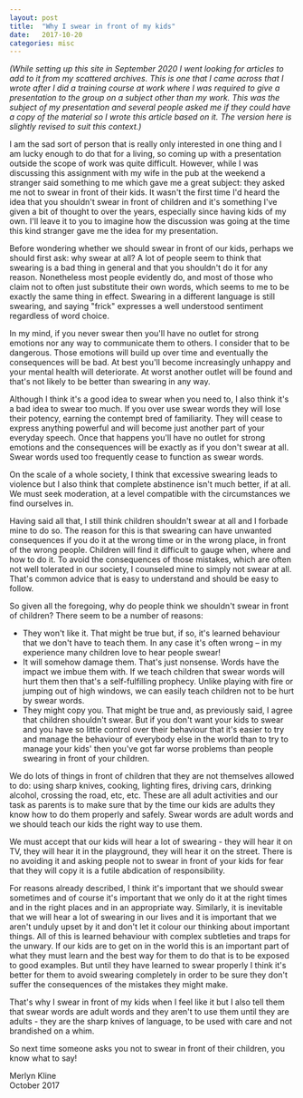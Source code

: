 ```yaml
---
layout: post
title:  "Why I swear in front of my kids"
date:   2017-10-20
categories: misc
---
```

*(While setting up this site in September 2020 I went looking for articles to add to it from my scattered archives. This is one that I came across that I wrote after I did a training course at work where I was required to give a presentation to the group on a subject other than my work. This was the subject of my presentation and several people asked me if they could have a copy of the material so I wrote this article based on it. The version here is slightly revised to suit this context.)*

I am the sad sort of person that is really only interested in one thing and I am lucky enough to do that for a living, so coming up with a presentation outside the scope of work was quite difficult. However, while I was discussing this assignment with my wife in the pub at the weekend a stranger said something to me which gave me a great subject: they asked me not to swear in front of their kids. It wasn't the first time I'd heard the idea that you shouldn't swear in front of children and it's something I've given a bit of thought to over the years, especially since having kids of my own. I'll leave it to you to imagine how the discussion was going at the time this kind stranger gave me the idea for my presentation.

Before wondering whether we should swear in front of our kids, perhaps we should first ask: why swear at all? A lot of people seem to think that swearing is a bad thing in general and that you shouldn't do it for any reason. Nonetheless most people evidently do, and most of those who claim not to often just substitute their own words, which seems to me to be exactly the same thing in effect. Swearing in a different language is still swearing, and saying "frick" expresses a well understood sentiment regardless of word choice.

In my mind, if you never swear then you'll have no outlet for strong emotions nor any way to communicate them to others. I consider that to be dangerous. Those emotions will build up over time and eventually the consequences will be bad. At best you'll become increasingly unhappy and your mental health will deteriorate. At worst another outlet will be found and that's not likely to be better than swearing in any way.

Although I think it's a good idea to swear when you need to, I also think it's a bad idea to swear too much. If you over use swear words they will lose their potency, earning the contempt bred of familiarity. They will cease to express anything powerful and will become just another part of your everyday speech. Once that happens you'll have no outlet for strong emotions and the consequences will be exactly as if you don't swear at all. Swear words used too frequently cease to function as swear words.

On the scale of a whole society, I think that excessive swearing leads to violence but I also think that complete abstinence isn't much better, if at all. We must seek moderation, at a level compatible with the circumstances we find ourselves in.

Having said all that, I still think children shouldn't swear at all and I forbade mine to do so. The reason for this is that swearing can have unwanted consequences if you do it at the wrong time or in the wrong place, in front of the wrong people. Children will find it difficult to gauge when, where and how to do it. To avoid the consequences of those mistakes, which are often not well tolerated in our society, I counseled mine to simply not swear at all. That's common advice that is easy to understand and should be easy to follow.

So given all the foregoing, why do people think we shouldn't swear in front of children? There seem to be a number of reasons:

* They won't like it. That might be true but, if so, it's learned behaviour that we don't have to teach them. In any case it's often wrong – in my experience many children love to hear people swear!
* It will somehow damage them. That's just nonsense. Words have the impact we imbue them with. If we teach children that swear words will hurt them then that's a self-fulfilling prophecy. Unlike playing with fire or jumping out of high windows, we can easily teach children not to be hurt by swear words.
* They might copy you. That might be true and, as previously said, I agree that children shouldn't swear. But if you don't want your kids to swear and you have so little control over their behaviour that it's easier to try and manage the behaviour of everybody else in the world than to try to manage your kids' then you've got far worse problems than people swearing in front of your children.

We do lots of things in front of children that they are not themselves allowed to do: using sharp knives, cooking, lighting fires, driving cars, drinking alcohol, crossing the road, etc, etc. These are all adult activities and our task as parents is to make sure that by the time our kids are adults they know how to do them properly and safely. Swear words are adult words and we should teach our kids the right way to use them.

We must accept that our kids will hear a lot of swearing - they will hear it on TV, they will hear it in the playground, they will hear it on the street. There is no avoiding it and asking people not to swear in front of your kids for fear that they will copy it is a futile abdication of responsibility.

For reasons already described, I think it's important that we should swear sometimes and of course it's important that we only do it at the right times and in the right places and in an appropriate way. Similarly, it is inevitable that we will hear a lot of swearing in our lives and it is important that we aren't unduly upset by it and don't let it colour our thinking about important things. All of this is learned behaviour with complex subtleties and traps for the unwary. If our kids are to get on in the world this is an important part of what they must learn and the best way for them to do that is to be exposed to good examples. But until they have learned to swear properly I think it's better for them to avoid swearing completely in order to be sure they don't suffer the consequences of the mistakes they might make.

That's why I swear in front of my kids when I feel like it but I also tell them that swear words are adult words and they aren't to use them until they are adults - they are the sharp knives of language, to be used with care and not brandished on a whim.

So next time someone asks you not to swear in front of their children, you know what to say!

Merlyn Kline  
October 2017

